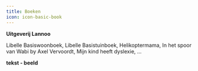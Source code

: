 ```yaml
---
title: Boeken
icon: icon-basic-book
---
```


**Uitgeverij Lannoo**

Libelle Basiswoonboek, Libelle Basistuinboek, Helikoptermama, In het spoor van Wabi by Axel Vervoordt, Mijn kind heeft dyslexie, ...

**tekst - beeld**